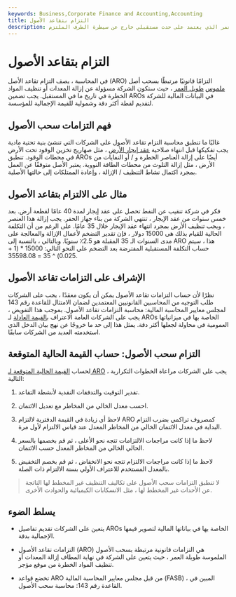 ```yaml
---
keywords: Business,Corporate Finance and Accounting,Accounting
title: التزام بتقاعد الأصول
description: يتضمن التزام سحب الأصول استبعاد الأصل طويل العمر الذي يعتمد على حدث مستقبلي خارج عن سيطرة الطرف الملتزم.
---
```


# التزام بتقاعد الأصول
في المحاسبة ، يصف التزام تقاعد الأصل (ARO) التزامًا قانونيًا مرتبطًا بسحب أصل [ملموس](/tangibleasset) [طويل العمر](/longtermassets) ، حيث ستكون الشركة مسؤولة عن إزالة المعدات أو تنظيف المواد الخطرة في تاريخ ما في المستقبل. يجب تضمين AROs في البيانات المالية للشركة لتقديم لقطة أكثر دقة وشمولية للقيمة الإجمالية للمؤسسة.

## فهم التزامات سحب الأصول

غالبًا ما تنطبق محاسبة التزام تقاعد الأصول على الشركات التي تنشئ بنية تحتية مادية يجب تفكيكها قبل انتهاء صلاحية [عقد إيجار الأرض](/lease) ، مثل صهاريج تخزين الوقود تحت الأرض في محطات الوقود. تنطبق AROs أيضًا على إزالة العناصر الخطرة و / أو النفايات من الأرض ، مثل إزالة التلوث من محطات الطاقة النووية. يعتبر الأصل متوقفًا عن العمل بمجرد اكتمال نشاط التنظيف / الإزالة ، وإعادة الممتلكات إلى حالتها الأصلية.

## مثال على الالتزام بتقاعد الأصول

فكر في شركة تنقيب عن النفط تحصل على عقد إيجار لمدة 40 عامًا لقطعة أرض. بعد خمس سنوات من عقد الإيجار ، تنتهي الشركة من بناء جهاز الحفر. يجب إزالة هذا العنصر ، ويجب تنظيف الأرض بمجرد انتهاء عقد الإيجار خلال 35 عامًا. على الرغم من أن التكلفة الحالية للقيام بذلك هي 15000 دولار ، فإن تقدير التضخم لأعمال الإزالة والمعالجة على مدى السنوات الـ 35 المقبلة هو 2.5٪ سنويًا. وبالتالي ، بالنسبة إلى ARO هذا ، سيتم حساب التكلفة المستقبلية المفترضة بعد التضخم على النحو التالي: 15000 * (1 + 0.025) ^ 35 = 35598.08.

## الإشراف على التزامات تقاعد الأصول

نظرًا لأن حساب التزامات تقاعد الأصول يمكن أن يكون معقدًا ، يجب على الشركات طلب التوجيه من المحاسبين القانونيين المعتمدين لضمان الامتثال للقاعدة رقم 143 لمجلس معايير المحاسبة المالية: محاسبة التزامات تقاعد الأصول. بموجب هذا التفويض ، يجب على الشركات العامة الاعتراف [بالقيمة العادلة](/fairvalue) لـ AROs الخاصة بها في ميزانياتها العمومية في محاولة لجعلها أكثر دقة. يمثل هذا إلى حد ما خروجًا عن نهج بيان الدخل الذي استخدمته العديد من الشركات سابقًا.

## التزام سحب الأصول: حساب القيمة الحالية المتوقعة

لحساب [القيمة الحالية المتوقعة لـ ARO](/asset-retirement-obligation) ، يجب على الشركات مراعاة الخطوات التكرارية التالية:

1. تقدير التوقيت والتدفقات النقدية لأنشطة التقاعد.

1. احسب معدل الخالي من المخاطر مع تعديل الائتمان.

1. لاحظ أي زيادة في القيمة الدفترية لالتزام ARO كمصروف تراكمي بضرب التزام البداية في معدل الائتمان الخالي من المخاطر المعدل عند قياس الالتزام لأول مرة.

1. لاحظ ما إذا كانت مراجعات الالتزامات تتجه نحو الأعلى ، ثم قم بخصمها بالسعر الحالي الخالي من المخاطر المعدل حسب الائتمان.

1. لاحظ ما إذا كانت مراجعات الالتزام تتجه نحو الانخفاض ، ثم قم بخصم التخفيض بالمعدل المستخدم للاعتراف الأولي بسنة الالتزام ذات الصلة.

> لا تنطبق التزامات سحب الأصول على تكاليف التنظيف غير المخطط لها الناتجة عن الأحداث غير المخطط لها ، مثل الانسكابات الكيميائية والحوادث الأخرى.

>

## يسلط الضوء

- يتعين على الشركات تقديم تفاصيل AROs الخاصة بها في بياناتها المالية لتصوير قيمها الإجمالية بدقة.

- التزامات تقاعد الأصول (ARO) هي التزامات قانونية مرتبطة بسحب الأصول الملموسة طويلة العمر ، حيث يتعين على الشركة في نهاية المطاف إزالة المعدات أو تنظيف المواد الخطرة من موقع مؤجر.

- تخضع قواعد ARO من قبل مجلس معايير المحاسبة المالية (FASB) ، المبين في القاعدة رقم 143: محاسبة سحب الأصول.

